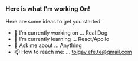 ### Here is what I'm working On! 

Here are some ideas to get you started:

- 🔭 I’m currently working on ... Real Dog
- 🌱 I’m currently learning ... React/Apollo
- 💬 Ask me about ... Anything
- 📫 How to reach me: ...  tolgay.efe.te@gmail.com
